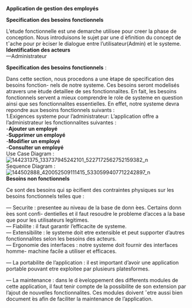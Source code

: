  **Application de gestion des employés**
 
**Specification des besoins fonctionnels**

L’etude fonctionnelle est une demarche utilisee pour creer la phase de conception. Nous
introduisons le sujet par une d ́efinition du concept de tˆache pour pr ́eciser le dialogue entre
l’utilisateur(Admin) et le systeme. <br/>
**Identification des acteurs** <br/>
—Administrateur

**Specification des besoins fonctionnels**  : <br/>

Dans cette section, nous procedons a une  ́etape de specification des besoins fonction-
nels de notre systeme. Ces besoins seront modelisés atravers une  ́etude detaillee de ses
fonctionnalites. En fait, les besoins fonctionnels servent a mieux comprendre le role de systeme
 en question ainsi que ses fonctionnalites essentielles. En effet, notre systeme devra  
repondre aux besoins fonctionnels suivants :<br/>
1.Exigences systeme pour l’administrateur:
L’application offre a l’administrateur les fonctionnalites suivantes :<br/>
 -**Ajouter un employé** <br/>
 -**Supprimer un employé** <br/>
 -**Modifier un employé** <br/>
 -**Consulter un employé** <br/>
 Use Case Diagram :
 ![144231375_133737945242101_5227172562752159382_n](https://user-images.githubusercontent.com/72987959/106424739-fd0d1e00-6462-11eb-9704-eadfd2937ded.jpg)<br/>
 Sequence Diagram :
 ![144502888_420052509111415_5330599407712242897_n](https://user-images.githubusercontent.com/72987959/106424856-38a7e800-6463-11eb-8790-a2137304d058.jpg)<br>
 **Besoins non fonctionnels**
 
 Ce sont des besoins qui sp ́ecifient des contraintes physiques sur les besoins fonctionnels
telles que : </br>

— Securite : presentee au niveau de la base de donn ́ees. Certains donn ́ees sont confi-
dentielles et il faut resoudre le probleme d’acces a la base que pour les utilisateurs legitimes. <br/>
— Fiabilite : il faut garantir l’efficacite de systeme. <br/>
— Extensibilite : le systeme doit etre extensible et peut supporter d’autres fonctionnalites
 selon les besoins des acteurs. <br/>
— Ergonomie des interfaces : notre systeme doit fournir des interfaces homme-
machine facile a utiliser et efficaces. <br/>

— La portabilite de l’application : il est important d’avoir une application portable pouvant etre exploitee par plusieurs platesformes. <br/>

— La maintenance : dans le d ́eveloppement des differents modules de cette application, il faut tenir compte de la possibilite de son extension par l’ajout de nouvelles
fonctionnalites. Ces modules doivent ˆetre aussi bien document ́es afin de faciliter la
maintenance de l’application.
